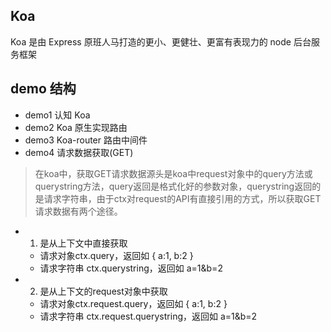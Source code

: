 ## Koa 
Koa 是由 Express 原班人马打造的更小、更健壮、更富有表现力的 node 后台服务框架

## demo 结构
  - demo1 认知 Koa
  - demo2 Koa 原生实现路由
  - demo3 Koa-router 路由中间件
  - demo4 请求数据获取(GET)
  > 在koa中，获取GET请求数据源头是koa中request对象中的query方法或querystring方法，query返回是格式化好的参数对象，querystring返回的是请求字符串，由于ctx对request的API有直接引用的方式，所以获取GET请求数据有两个途径。
  - 1. 是从上下文中直接获取
    - 请求对象ctx.query，返回如 { a:1, b:2 }
    - 请求字符串 ctx.querystring，返回如 a=1&b=2
  - 2. 是从上下文的request对象中获取
    - 请求对象ctx.request.query，返回如 { a:1, b:2 }
    - 请求字符串 ctx.request.querystring，返回如 a=1&b=2

  
  
